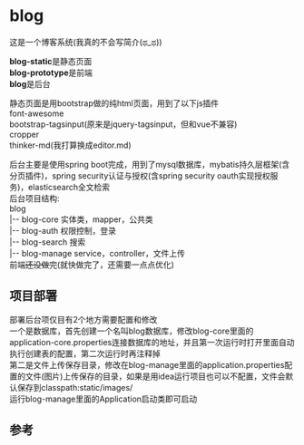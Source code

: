 # blog
这是一个博客系统(我真的不会写简介(ಥ_ಥ))

**blog-static**是静态页面  
**blog-prototype**是前端  
**blog**是后台  

静态页面是用bootstrap做的纯html页面，用到了以下js插件  
font-awesome  
bootstrap-tagsinput(原来是jquery-tagsinput，但和vue不兼容)  
cropper  
thinker-md(我打算换成editor.md)  

后台主要是使用spring boot完成，用到了mysql数据库，mybatis持久层框架(含分页插件)，spring security认证与授权(含spring security oauth实现授权服务)，elasticsearch全文检索  
后台项目结构:  
blog  
|-- blog-core 实体类，mapper，公共类  
|-- blog-auth 权限控制，登录  
|-- blog-search 搜索  
|-- blog-manage service，controller，文件上传  
前端~~还没做完~~(就快做完了，还需要一点点优化)  

## 项目部署
部署后台项仅目有2个地方需要配置和修改  
一个是数据库，首先创建一个名叫blog数据库，修改blog-core里面的application-core.properties连接数据库的地址，并且第一次运行时打开里面自动执行创建表的配置，第二次运行时再注释掉  
第二是文件上传保存目录，修改在blog-manage里面的application.properties配置的文件(图片)上传保存的目录，如果是用idea运行项目也可以不配置，文件会默认保存到classpath:static/images/  
运行blog-manage里面的Application启动类即可启动

## 参考

